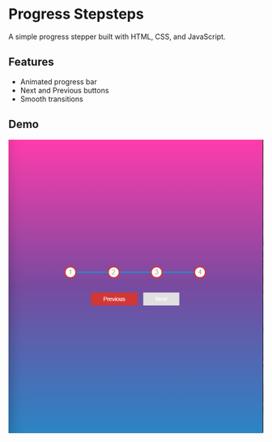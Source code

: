﻿# Progress Stepsteps

A simple progress stepper built with HTML, CSS, and JavaScript.

## Features

- Animated progress bar
- Next and Previous buttons
- Smooth transitions

## Demo

![A screenshot of my step-progress-project](screenshot.png)

